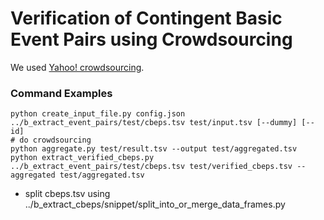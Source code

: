 # Verification of Contingent Basic Event Pairs using Crowdsourcing

We used [Yahoo! crowdsourcing](https://crowdsourcing.yahoo.co.jp/).

### Command Examples

```shell
python create_input_file.py config.json ../b_extract_event_pairs/test/cbeps.tsv test/input.tsv [--dummy] [--id]
# do crowdsourcing
python aggregate.py test/result.tsv --output test/aggregated.tsv
python extract_verified_cbeps.py ../b_extract_event_pairs/test/cbeps.tsv test/verified_cbeps.tsv --aggregated test/aggregated.tsv
```

* split cbeps.tsv using ../b_extract_cbeps/snippet/split_into_or_merge_data_frames.py
